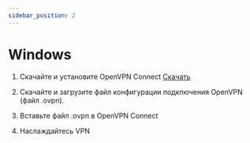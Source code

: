 ```yaml
---
sidebar_position: 2
---
```


# Windows

1. Скачайте и установите OpenVPN Connect [Скачать](https://openvpn.net/client-connect-vpn-for-windows/)

2. Скачайте и загрузите файл конфигурации подключения OpenVPN (файл .ovpn).

3. Вставьте файл .ovpn в OpenVPN Connect

4. Наслаждайтесь VPN


